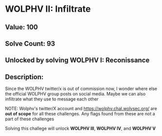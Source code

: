 # WOLPHV II: Infiltrate
## Value: 100
## Solve Count: 93
## Unlocked by solving WOLPHV I: Reconissance
## Description:
Since the WOLPHV twitter/x is out of commission now, I wonder where else the official WOLPHV group posts on social media.
Maybe we can also infiltrate what they use to message each other

NOTE: Wolphv's twitter/X account and https://wolphv.chal.wolvsec.org/ are **out of scope** for all these challenges. Any flags found from these are not a part of these challenges

Solving this challege will unlock **WOLPHV III**, **WOLPHV IV**, and **WOLPHV V**